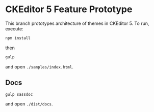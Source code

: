 CKEditor 5 Feature Prototype
============================

This branch prototypes architecture of themes in CKEditor 5. To run, execute:

```js
npm install
```

then

```js
gulp
```

and open `./samples/index.html`.

## Docs

```js
gulp sassdoc
```

and open `./dist/docs`.